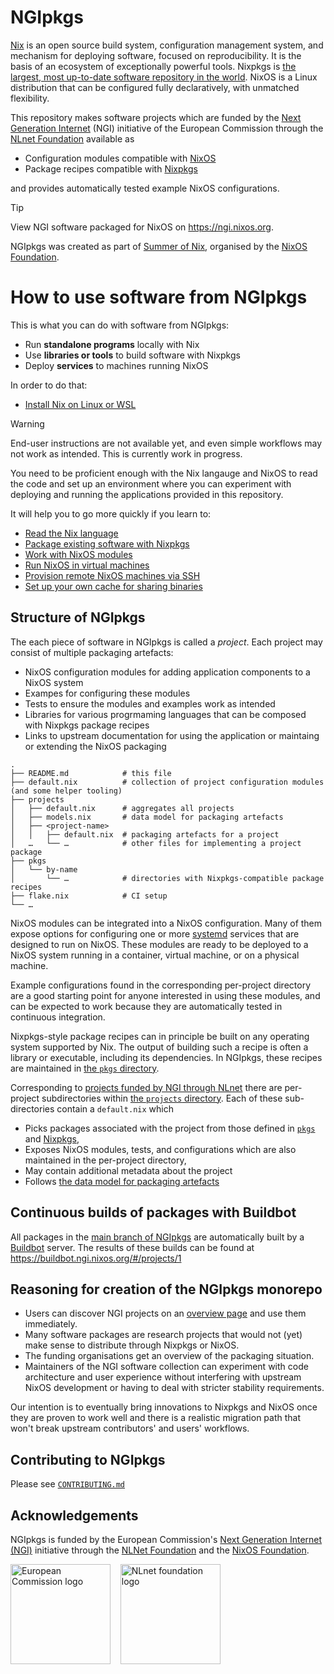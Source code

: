# NGIpkgs

[Nix] is an open source build system, configuration management system, and mechanism for deploying software, focused on reproducibility.
It is the basis of an ecosystem of exceptionally powerful tools.
Nixpkgs is [the largest, most up-to-date software repository in the world][repology].
NixOS is a Linux distribution that can be configured fully declaratively, with unmatched flexibility.

This repository makes software projects which are funded by the [Next Generation Internet] (NGI) initiative of the European Commission through the [NLnet Foundation] available as

- Configuration modules compatible with [NixOS]
- Package recipes compatible with [Nixpkgs]

and provides automatically tested example NixOS configurations.

> [!TIP]
> View NGI software packaged for NixOS on <https://ngi.nixos.org>.

NGIpkgs was created as part of [Summer of Nix], organised by the [NixOS Foundation].

[Nix]: https://github.com/NixOS/nix
[repology]: https://repology.org/repositories/graphs
[Nixpkgs]: https://github.com/nixos/nixpkgs
[NixOS]: https://nixos.org/manual/nixos
[Next Generation Internet]: https://www.ngi.eu
[NLnet Foundation]: https://nlnet.nl
[Summer of Nix]: https://github.com/ngi-nix/summer-of-nix
[NixOS Foundation]: https://nixos.org/community/#foundation

# How to use software from NGIpkgs

This is what you can do with software from NGIpkgs:
- Run **standalone programs** locally with Nix
- Use **libraries or tools** to build software with Nixpkgs
- Deploy **services** to machines running NixOS

In order to do that:
- [Install Nix on Linux or WSL](https://nix.dev/install-nix)

> [!WARNING]
> End-user instructions are not available yet, and even simple workflows may not work as intended.
> This is currently work in progress.
>
> You need to be proficient enough with the Nix langauge and NixOS to read the code and set up an environment where you can experiment with deploying and running the applications provided in this repository.

It will help you to go more quickly if you learn to:
- [Read the Nix language](https://nix.dev/tutorials/nix-language)
- [Package existing software with Nixpkgs](https://nix.dev/tutorials/packaging-existing-software)
- [Work with NixOS modules](https://nix.dev/tutorials/module-system/)
- [Run NixOS in virtual machines](https://nix.dev/tutorials/nixos/nixos-configuration-on-vm)
- [Provision remote NixOS machines via SSH](https://nix.dev/tutorials/nixos/provisioning-remote-machines)
- [Set up your own cache for sharing binaries](https://nix.dev/tutorials/nixos/binary-cache-setup)

## Structure of NGIpkgs

The each piece of software in NGIpkgs is called a *project*.
Each project may consist of multiple packaging artefacts:
- NixOS configuration modules for adding application components to a NixOS system
- Exampes for configuring these modules
- Tests to ensure the modules and examples work as intended
- Libraries for various progrmaming languages that can be composed with Nixpkgs package recipes
- Links to upstream documentation for using the application or maintaing or extending the NixOS packaging

```
.
├── README.md            # this file
├── default.nix          # collection of project configuration modules (and some helper tooling)
├── projects
│   ├── default.nix      # aggregates all projects
│   ├── models.nix       # data model for packaging artefacts
│   ├── <project-name>
│   │   ├── default.nix  # packaging artefacts for a project
│   …   └── …            # other files for implementing a project package
├── pkgs
│   └── by-name
│       └── …            # directories with Nixpkgs-compatible package recipes
├── flake.nix            # CI setup
└── …
```

NixOS modules can be integrated into a NixOS configuration.
Many of them expose options for configuring one or more [systemd](https://systemd.io) services that are designed to run on NixOS.
These modules are ready to be deployed to a NixOS system running in a container, virtual machine, or on a physical machine.

Example configurations found in the corresponding per-project directory are a good starting point for anyone interested in using these modules, and can be expected to work because they are automatically tested in continuous integration.

Nixpkgs-style package recipes can in principle be built on any operating system supported by Nix.
The output of building such a recipe is often a library or executable, including its dependencies.
In NGIpkgs, these recipes are maintained in [the `pkgs` directory](./pkgs).

Corresponding to [projects funded by NGI through NLnet](https://nlnet.nl/project/) there are per-project subdirectories within [the `projects` directory](./projects).
Each of these sub-directories contain a `default.nix` which
- Picks packages associated with the project from those defined in [`pkgs`](./pkgs) and [Nixpkgs],
- Exposes NixOS modules, tests, and configurations which are also maintained in the per-project directory,
- May contain additional metadata about the project
- Follows [the data model for packaging artefacts](./projects/models.nix)

## Continuous builds of packages with Buildbot

All packages in the [main branch of NGIpkgs](https://github.com/ngi-nix/ngipkgs/tree/main) are automatically built by a [Buildbot](https://github.com/buildbot/buildbot) server.
The results of these builds can be found at <https://buildbot.ngi.nixos.org/#/projects/1>

## Reasoning for creation of the NGIpkgs monorepo

- Users can discover NGI projects on an [overview page](https://ngi.nixos.org) and use them immediately.
- Many software packages are research projects that would not (yet) make sense to distribute through Nixpkgs or NixOS.
- The funding organisations get an overview of the packaging situation.
- Maintainers of the NGI software collection can experiment with code architecture and user experience without interfering with upstream NixOS development or having to deal with stricter stability requirements.

Our intention is to eventually bring innovations to Nixpkgs and NixOS once they are proven to work well and there is a realistic migration path that won't break upstream contributors' and users' workflows.

## Contributing to NGIpkgs

Please see [`CONTRIBUTING.md`](./CONTRIBUTING.md)

## Acknowledgements

NGIpkgs is funded by the European Commission's [Next Generation Internet (NGI)](https://www.ngi.eu/) initiative through the [NLNet Foundation](https://nlnet.nl/) and the [NixOS Foundation](https://github.com/NixOS/foundation).

[<img src="https://nlnet.nl/image/logos/EC.svg" alt="European Commission logo" style="width:10rem;" />](https://ngi.eu/about/)
&nbsp;&nbsp;
[<img src="https://nlnet.nl/logo/banner.svg" alt="NLnet foundation logo" style="width:10rem;" />](https://nlnet.nl/foundation/)

